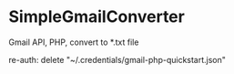 # SimpleGmailConverter
Gmail API, PHP, convert to *.txt file

re-auth: delete "~/.credentials/gmail-php-quickstart.json"
